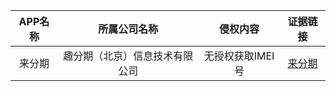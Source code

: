 | APP名称 |          所属公司名称          |     侵权内容     |          证据链接           |
| :-----: | :----------------------------: | :--------------: | :-------------------------: |
| 来分期  | 趣分期（北京）信息技术有限公司 | 无授权获取IMEI号 | [来分期](./blacklist/来分期/) |

